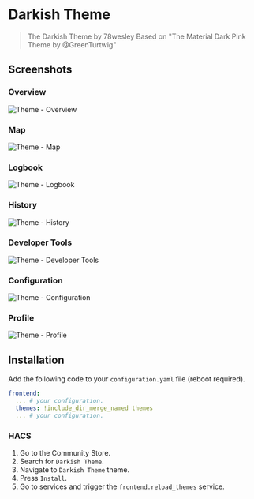 # Darkish Theme


> The Darkish Theme by 78wesley
> Based on "The Material Dark Pink Theme by @GreenTurtwig"

## Screenshots

### Overview

![Theme - Overview](https://github.com/78wesley/Darkish-Theme/master/docs/theme-overview.png)

### Map

![Theme - Map](https://github.com/78wesley/Darkish-Theme/master/docs/theme-map.png)

### Logbook

![Theme - Logbook](https://github.com/78wesley/Darkish-Theme/master/docs/theme-logbook.png)

### History

![Theme - History](https://github.com/78wesley/Darkish-Theme/master/docs/theme-history.png)

### Developer Tools

![Theme - Developer Tools](https://github.com/78wesley/Darkish-Theme/master/docs/theme-developer-tools.png)

### Configuration

![Theme - Configuration](https://github.com/78wesley/Darkish-Theme/master/docs/theme-configuration.png)

### Profile

![Theme - Profile](https://github.com/78wesley/Darkish-Theme/master/docs/theme-profile.png)

## Installation

Add the following code to your `configuration.yaml` file (reboot required).

```yaml
frontend:
  ... # your configuration.
  themes: !include_dir_merge_named themes
  ... # your configuration.
```

### HACS

1. Go to the Community Store.
2. Search for `Darkish Theme`.
3. Navigate to `Darkish Theme` theme.
4. Press `Install`.
6. Go to services and trigger the `frontend.reload_themes` service.

